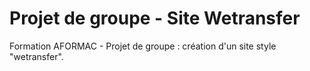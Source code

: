 # Projet de groupe - Site Wetransfer
Formation AFORMAC - Projet de groupe : création d'un site style "wetransfer".
